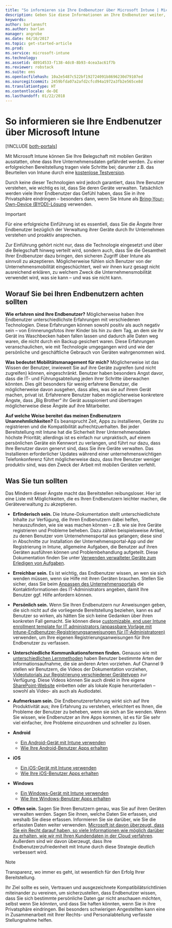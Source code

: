 ```yaml
---
title: "So informieren sie Ihre Endbenutzer über Microsoft Intune | Microsoft Intune"
description: Geben Sie diese Informationen an Ihre Endbenutzer weiter, damit Ihre Intune-Bereitstellung Erfolg hat.
keywords: 
author: barlanmsft
ms.author: barlan
manager: angrobe
ms.date: 04/10/2017
ms.topic: get-started-article
ms.prod: 
ms.service: microsoft-intune
ms.technology: 
ms.assetid: 48914533-f138-4dc0-8b93-4cea3ac61f7b
ms.reviewer: robstack
ms.suite: ems
ms.openlocfilehash: 10a2e5487c522bf192724091b8696230d79107ed
ms.sourcegitcommit: 2459bfda07a2afd2cfcd94a1972a3fb2e565ce8d
ms.translationtype: HT
ms.contentlocale: de-DE
ms.lasthandoff: 01/22/2018
---
```

# <a name="how-to-educate-your-end-users-about-microsoft-intune"></a>So informieren sie Ihre Endbenutzer über Microsoft Intune

[!INCLUDE [both-portals](./includes/note-for-both-portals.md)]

Mit Microsoft Intune können Sie Ihre Belegschaft mit mobilen Geräten ausstatten, ohne dass Ihre Unternehmensdaten gefährdet werden. Zu einer erfolgreichen Bereitstellung tragen viele Schritte bei; darunter z.B. das Beurteilen von Intune durch eine [kostenlose Testversion](app-sdk.md).

Durch keine dieser Technologien wird jedoch garantiert, dass Ihre Benutzer verstehen, wie wichtig es ist, dass Sie deren Geräte verwalten. Tatsächlich werden viele Ihrer Endbenutzer das Gefühl haben, dass Sie in ihre Privatsphäre eindringen – besonders dann, wenn Sie Intune als [Bring-Your-Own-Device (BYOD)-Lösung](/enterprise-mobility-security/solutions/byod-design-considerations-guide) verwenden.

> [!Important]
> Für eine erfolgreiche Einführung ist es essentiell, dass Sie die Ängste Ihrer Endbenutzer bezüglich der Verwaltung ihrer Geräte durch Ihr Unternehmen verstehen und proaktiv ansprechen.

Zur Einführung gehört nicht nur, dass die Technologie eingesetzt und über die Belegschaft hinweg verteilt wird, sondern auch, dass Sie die Gesamtheit Ihrer Endbenutzer dazu bringen, den sicheren Zugriff über Intune als sinnvoll zu akzeptieren. Möglicherweise fühlen sich Benutzer von der Unternehmensmobilität eingeschüchtert, weil wir ihnen kurz gesagt nicht ausreichend erklären, zu welchem Zweck die Unternehmensmobilität verwendet wird, was sie kann – und was sie nicht kann.

## <a name="things-to-consider-about-your-end-users"></a>Worauf Sie bei Ihren Endbenutzern achten sollten

__Wie erfahren sind Ihre Endbenutzer?__ Möglicherweise haben Ihre Endbenutzer unterschiedlichste Erfahrungen mit verschiedenen Technologien. Diese Erfahrungen können sowohl positiv als auch negativ sein – von Erinnerungsfotos ihrer Kinder bis hin zu dem Tag, an dem sie ihr Gerät ins Waschbecken haben fallen lassen und dadurch alle Daten weg waren, die nicht durch ein Backup gesichert waren. Diese Erfahrungen veranschaulichen, wie mit Technologie umgegangen wird und wie der persönliche und geschäftliche Gebrauch von Geräten wahrgenommen wird.

__Was bedeutet Mobilitätsmanagement für mich?__ Möglicherweise ist das Wissen der Benutzer, inwieweit Sie auf ihre Geräte zugreifen (und nicht zugreifen) können, eingeschränkt. Benutzer haben besonders Angst davor, dass die IT- und Führungsabteilung jeden ihrer Schritte überwachen könnten. Dies gilt besonders für wenig erfahrene Benutzer, die möglicherweise davon ausgehen, dass alles, was sie auf ihrem Gerät machen, privat ist. Erfahrenere Benutzer haben möglicherweise konkretere Ängste, dass „Big Brother“ ihr Gerät ausspioniert und übertragen möglicherweise diese Ängste auf ihre Mitarbeiter.

__Auf welche Weise bereitet das meinen Endbenutzern Unannehmlichkeiten?__ Es beansprucht Zeit, Apps zu installieren, Geräte zu registrieren und die Kompatibilität aufrechtzuerhalten. Bei jeder Bereitstellung mit Intune hat die Sicherheit Ihrer Unternehmensdaten höchste Priorität; allerdings ist es einfach nur unpraktisch, auf einem persönlichen Geräte ein Kennwort zu verlangen, und führt nur dazu, dass Ihre Benutzer davon genervt sind, dass Sie ihre Geräte verwalten. Das Installieren erforderlicher Updates während einer unternehmenswichtigen Telefonkonferenz führt möglicherweise dazu, dass Ihre Benutzer weniger produktiv sind, was den Zweck der Arbeit mit mobilen Geräten verfehlt.

## <a name="things-you-should-do"></a>Was Sie tun sollten

Das Mindern dieser Ängste macht das Bereitstellen reibungsloser. Hier ist eine Liste mit Möglichkeiten, die es Ihren Endbenutzern leichter machen, die Geräteverwaltung zu akzeptieren.

* __Erfinderisch sein.__ Die Intune-Dokumentation stellt unterschiedlichste Inhalte zur Verfügung, die Ihren Endbenutzern dabei helfen, herauszufinden, wie sie was machen können – z.B. wie sie ihre Geräte registrieren und Probleme beheben. Dazu zählen beispielsweise Artikel, zu denen Benutzer vom Unternehmensportal aus gelangen; diese sind in Abschnitte zur Installation der Unternehmensportal-App und der Registrierung in Intune, allgemeine Aufgaben, die Benutzer auf ihren Geräten ausführen können und Problembehandlung aufgeteilt. Diese Dokumentation finden Sie unter [Verwenden verwalteter Geräte zum Erledigen von Aufgaben](/intune-user-help/use-managed-devices-to-get-work-done).

* __Erreichbar sein.__ Es ist wichtig, das Endbenutzer wissen, an wen sie sich wenden müssen, wenn sie Hilfe mit ihren Geräten brauchen. Stellen Sie sicher, dass Sie beim [Anpassen des Unternehmensportals](company-portal-customize.md) die Kontaktinformationen des IT-Administrators angeben, damit Ihre Benutzer ggf. Hilfe anfordern können.

* __Persönlich sein.__ Wenn Sie Ihren Endbenutzern nur Anweisungen geben, die sich nicht auf die vorliegende Bereitstellung beziehen, kann es auf Benutzer so wirken, als hätten Sie sich keine Gedanken über ihren konkreten Fall gemacht. Sie können diese [customizable, end user Intune enrollment template for IT administrators (anpassbare Vorlage mit Intune-Endbenutzer-Registrierungsanweisungen für IT-Administratoren)](https://gallery.technet.microsoft.com/office/Intune-End-User-Enrollment-3a0c9b0c) verwenden, um Ihre eigenen Registrierungsanweisungen für Ihre Endbenutzer zu verfassen.

* __Unterschiedliche Kommunikationsformen finden.__ Genauso wie mit [unterschiedlichen Lernmethoden](https://www.umassd.edu/dss/resources/facultystaff/howtoteachandaccommodate/howtoaccommodatedifferentlearningstyles/) haben Benutzer bestimmte Arten der Informationsaufnahme, die sie anderen Arten vorziehen. Auf Channel 9 stellen wir Benutzern, die Videos der Dokumentation vorziehen, [Videotutorials zur Registrierung verschiedener Gerätetypen](https://channel9.msdn.com/Series/IntuneEnrollment) zur Verfügung. Diese Videos können Sie auch direkt in Ihre eigene [SharePoint-Website](https://support.office.com/article/Embed-a-video-from-Office-365-Video-59e19984-c34e-4be8-889b-f6fa93910581) einbetten oder als lokale Kopie herunterladen – sowohl als Video- als auch als Audiodatei.

* __Aufmerksam sein.__ Die Endbenutzererfahrung wirkt sich auf Ihre Produktivität aus; ihre Erfahrung zu verstehen, erleichtert es Ihnen, die Probleme der Benutzer zu beheben, wenn sie sich an Sie wenden. Wenn Sie wissen, wie Endbenutzer an ihre Apps kommen, ist es für Sie sehr viel einfacher, ihre Probleme einzuordnen und schneller zu lösen.

* **Android**
  * [Ein Android-Gerät mit Intune verwenden](/intune-user-help/using-your-android-device-with-intune)
  * [Wie Ihre Android-Benutzer Apps erhalten](end-user-apps-android.md)

* **iOS**
  * [Ein iOS-Gerät mit Intune verwenden](/intune-user-help/using-your-ios-device-with-intune)
  * [Wie Ihre iOS-Benutzer Apps erhalten](end-user-apps-ios.md)

* **Windows**
  * [Ein Windows-Gerät mit Intune verwenden](/intune-user-help/using-your-windows-device-with-intune)
  * [Wie Ihre Windows-Benutzer Apps erhalten](end-user-apps-windows.md)

* __Offen sein.__ Sagen Sie Ihren Benutzern genau, was Sie auf ihren Geräten verwalten werden. Sagen Sie ihnen, welche Daten Sie erfassen, und weshalb Sie diese erfassen. Informieren Sie sie darüber, wie Sie die erfassten Daten weiter verwenden. [Microsoft ist davon überzeugt, dass Sie ein Recht darauf haben, so viele Informationen wie möglich darüber zu erhalten, wie wir mit Ihren Kundendaten in der Cloud verfahren](https://www.microsoft.com/trustcenter/about/transparency). Außerdem sind wir davon überzeugt, dass Ihre Endbenutzerzufriedenheit mit Intune durch diese Strategie deutlich verbessert wird.

>[!Note]
> Transparenz, wo immer es geht, ist wesentlich für den Erfolg Ihrer Bereitstellung.

Ihr Ziel sollte es sein, Vertrauen und ausgezeichnete Kompatibilätsrichtlinien miteinander zu vereinen, um sicherzustellen, dass Endbenutzer wissen, dass Sie sich bestimmte persönliche Daten gar nicht anschauen *möchten*, selbst wenn Sie *könnten*, und dass Sie haften könnten, wenn Sie in ihre Privatsphäre eindringen. Bei besonders schwierigen Angestellten kann eine in Zusammenarbeit mit Ihrer Rechts- und Personalabteilung verfasste Stellungnahme helfen.
